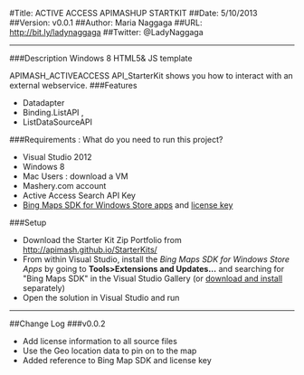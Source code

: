 #Title:  ACTIVE ACCESS APIMASHUP STARTKIT
##Date: 5/10/2013
##Version: v0.0.1
##Author: Maria Naggaga
##URL: http://bit.ly/ladynaggaga
##Twitter: @LadyNaggaga

----------
###Description
Windows 8 HTML5& JS  template

APIMASH_ACTIVEACCESS API_StarterKit shows you how to interact with an external webservice.
###Features 

 - Datadapter
 - Binding.ListAPI , 
 - ListDataSourceAPI
 

###Requirements : What do you need to run this project?
 - Visual Studio 2012 
 - Windows 8 
 - Mac Users : download a VM
 - Mashery.com account 
 - Active Access Search API Key
 - [Bing Maps SDK for Windows Store apps][1] and [license key][2]




###Setup

 - Download the Starter Kit Zip Portfolio from http://apimash.github.io/StarterKits/
 - From within Visual Studio, install the *Bing Maps SDK for Windows Store Apps* by going to **Tools>Extensions and Updates...** and searching for "Bing Maps SDK" in the Visual Studio Gallery (or [download and install][3] separately)
 - Open the solution in Visual Studio and run

----------

##Change Log
###v0.0.2
 - Add license information to all source files
 - Use the Geo location data to pin on to the map
 - Added reference to Bing Map SDK and license key
 
[1]:http://visualstudiogallery.msdn.microsoft.com/bb764f67-6b2c-4e14-b2d3-17477ae1eaca?SRC=Featured "Bing Maps SDK"
[2]:http://msdn.microsoft.com/en-us/library/ff428642.aspx "Getting a Bing Maps Key"
[3]:http://visualstudiogallery.msdn.microsoft.com/bb764f67-6b2c-4e14-b2d3-17477ae1eaca "Bing Maps SDK for Windows Store Apps"

